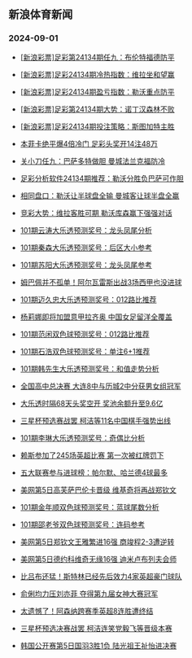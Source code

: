 ## 新浪体育新闻 
### 2024-09-01

+ [[新浪彩票]足彩第24134期任九：布伦特福德防平](https://sports.sina.com.cn/l/2024-08-31/doc-incmntap9678940.shtml)

+ [[新浪彩票]足彩24134期冷热指数：维拉坐和望赢](https://sports.sina.com.cn/l/2024-08-31/doc-incmntau6131159.shtml)

+ [[新浪彩票]足彩24134期盈亏指数：勒沃重点防平](https://sports.sina.com.cn/l/2024-08-31/doc-incmntau6134019.shtml)

+ [[新浪彩票]足彩第24134期大势：诺丁汉森林不败](https://sports.sina.com.cn/l/2024-08-31/doc-incmntau6132906.shtml)

+ [[新浪彩票]足彩24134期投注策略：斯图加特主胜](https://sports.sina.com.cn/l/2024-08-31/doc-incmntan2903068.shtml)

+ [本菲卡绝平爆4倍冷门 足彩头奖开14注48万](https://sports.sina.com.cn/l/2024-08-31/doc-incmntan2898365.shtml)

+ [关小刀任九：巴萨多特做胆 曼城法兰克福防冷](https://sports.sina.com.cn/l/2024-08-31/doc-incmpqhn2634185.shtml)

+ [足彩分析软件24134期推荐：勒沃分胜负巴萨可作胆](https://sports.sina.com.cn/l/2024-08-31/doc-incmntaw2885151.shtml)

+ [相同盘口：勒沃让半球盘全输 曼城客让球半盘全赢](https://sports.sina.com.cn/l/2024-08-31/doc-incmmmin3289424.shtml)

+ [竞彩大势：维拉客胜可期 勒沃库森赢下强强对话](https://sports.sina.com.cn/l/2024-08-31/doc-incmntaw2886399.shtml)

+ [101期云涛大乐透预测奖号：龙头凤尾分析](https://sports.sina.com.cn/l/2024-08-31/doc-incmmezn6623304.shtml)

+ [101期秦森大乐透预测奖号：后区大小参考](https://sports.sina.com.cn/l/2024-08-31/doc-incmmmie0142683.shtml)

+ [101期苏阳大乐透预测奖号：龙头凤尾参考](https://sports.sina.com.cn/l/2024-08-31/doc-incmmezh0271722.shtml)

+ [姆巴佩并不孤单！阿尔瓦雷斯出战3场西甲也没进球](https://sports.sina.com.cn/g/laliga/2024-08-30/doc-incmnaev9930022.shtml)

+ [101期迈久忠大乐透预测奖号：012路比推荐](https://sports.sina.com.cn/l/2024-08-31/doc-incmmezh0269193.shtml)

+ [杨莉娜即将加盟意甲拉齐奥 中国女足留洋全覆盖](https://sports.sina.com.cn/china/2024-08-31/doc-incmpqhk5846997.shtml)

+ [101期范闲双色球预测奖号：012路比推荐](https://sports.sina.com.cn/l/2024-08-31/doc-incmmmie0153262.shtml)

+ [101期石浩双色球预测奖号：单注6+1推荐](https://sports.sina.com.cn/l/2024-08-31/doc-incmmmik6505927.shtml)

+ [101期韩先生大乐透预测奖号：和值走势分析](https://sports.sina.com.cn/l/2024-08-31/doc-incmmmie0143167.shtml)

+ [全国高中总决赛 大连8中与历城2中分获男女组冠军](https://sports.sina.com.cn/china/2024-08-31/doc-incmpqhc9291151.shtml)

+ [大乐透时隔68天头奖空开 奖池余额升至9.6亿](https://sports.sina.com.cn/l/2024-08-31/doc-incmqfcu2216668.shtml)

+ [三星杯预选赛战罢 柯洁等11名中国棋手强势出线](https://sports.sina.com.cn/go/2024-08-31/doc-incmpuqh5844153.shtml)

+ [101期李琳大乐透预测奖号：奇偶比分析](https://sports.sina.com.cn/l/2024-08-31/doc-incmmezn6624655.shtml)

+ [赖斯参加了245场英超比赛 第一次被红牌罚下](https://sports.sina.com.cn/g/pl/2024-08-31/doc-incmpyvw2333504.shtml)

+ [五大联赛参与进球榜：帕尔默、哈兰德4球最多](https://sports.sina.com.cn/g/2024-08-31/doc-incmnhnt9841294.shtml)

+ [美网第5日高芙萨巴伦卡晋级 维基奇将再战郑钦文](https://sports.sina.com.cn/tennis/wta/2024-08-31/doc-incmpiye2616738.shtml)

+ [101期金年顺双色球预测奖号：蓝球尾数分析](https://sports.sina.com.cn/l/2024-08-31/doc-incmmmia3374346.shtml)

+ [101期邵老爷双色球预测奖号：连码参考](https://sports.sina.com.cn/l/2024-08-31/doc-incmmmia3373064.shtml)

+ [美网第5日郑钦文王雅繁进16强 商竣程2-3遭逆转](https://sports.sina.com.cn/tennis/china/2024-08-31/doc-incmpcss2758984.shtml)

+ [美网第5日德约科维奇无缘16强 迪米卢布列夫会师](https://sports.sina.com.cn/tennis/atp/2024-08-31/doc-incmpiyq2710320.shtml)

+ [比吕布还猛！斯特林已经先后效力4家英超豪门球队](https://sports.sina.com.cn/g/pl/2024-08-31/doc-incmpyvw2326709.shtml)

+ [俞俐均力压刘亦菲 夺得第九届女神大赛冠军](https://sports.sina.com.cn/go/2024-08-31/doc-incmpuqh5814478.shtml)

+ [太遗憾了！阿森纳跨赛季英超8连胜遭终结](https://sports.sina.com.cn/g/pl/2024-08-31/doc-incmqfee2427709.shtml)

+ [三星杯预选决赛战罢 柯洁连笑党毅飞等晋级本赛](https://sports.sina.com.cn/go/2024-08-31/doc-incmpqha2529829.shtml)

+ [韩国公开赛第5日国羽3胜1负 陆光祖王祉怡进决赛](https://sports.sina.com.cn/others/badmin/2024-08-31/doc-incmpqha2514443.shtml)

